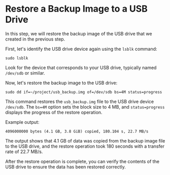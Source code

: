 # Restore a Backup Image to a USB Drive

In this step, we will restore the backup image of the USB drive that we created in the previous step.

First, let's identify the USB drive device again using the `lsblk` command:

```
sudo lsblk
```

Look for the device that corresponds to your USB drive, typically named `/dev/sdb` or similar.

Now, let's restore the backup image to the USB drive:

```
sudo dd if=~/project/usb_backup.img of=/dev/sdb bs=4M status=progress
```

This command restores the `usb_backup.img` file to the USB drive device `/dev/sdb`. The `bs=4M` option sets the block size to 4 MB, and `status=progress` displays the progress of the restore operation.

Example output:

```
4096000000 bytes (4.1 GB, 3.8 GiB) copied, 180.104 s, 22.7 MB/s
```

The output shows that 4.1 GB of data was copied from the backup image file to the USB drive, and the restore operation took 180 seconds with a transfer rate of 22.7 MB/s.

After the restore operation is complete, you can verify the contents of the USB drive to ensure the data has been restored correctly.
